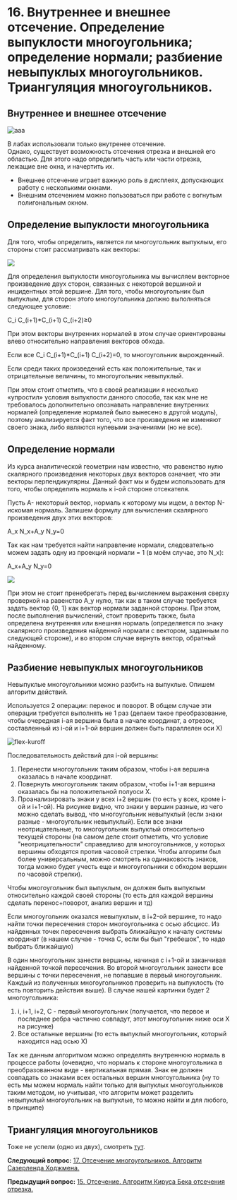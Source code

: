 # 16. Внутреннее и внешнее отсечение. Определение выпуклости многоугольника; определение нормали; разбиение невыпуклых многоугольников. Триангуляция многоугольников.

## Внутреннее и внешнее отсечение

![aaa](https://camo.githubusercontent.com/13b3d8c559e165f62593a89e98567bc710909482/68747470733a2f2f692e696d6775722e636f6d2f6862437a6b30462e706e67)

В лабах использовали только внутренее отсечение.  
Однако, существует возможность отсечения отрезка и внешней его областью. Для этого надо определить часть или части отрезка, лежащие вне окна, и начертить их.  

* Внешнее отсечение играет важную роль в дисплеях, допускающих работу с несколькими окнами.
* Внешним отсечением можно пользоваться при работе с вогнутым полигональным окном.

## Определение выпуклости многоугольника

Для того, чтобы определить, является ли многоугольник выпуклым, его стороны стоит рассматривать как векторы:

![](https://sun1-21.userapi.com/2_-VbErai1o8dGoVo-XNcYDzdM-VmtvHDYKBxw/UWk0ZuAOOrE.jpg)

Для определения выпуклости многоугольника мы вычисляем векторное произведение двух сторон, связанных с некоторой вершиной и инцидентных этой вершине.
Для того, чтобы многоугольник был выпуклым, для сторон этого многоугольника должно выполняться следующее условие:

C_i C_(i+1)*C_(i+1) C_(i+2)≥0

При этом векторы внутренних нормалей в этом случае ориентированы влево относительно направления векторов обхода.

Если все C_i C_(i+1)*C_(i+1) C_(i+2)=0, то многоугольник вырожденный.

Если среди таких произведений есть как положительные, так и отрицательные величины, то многоугольник невыпуклый.

При этом стоит отметить, что в своей реализации я несколько «упростил» условия выпуклости данного способа, так как мне не требовалось дополнительно опознавать направление внутренних нормалей (определение нормалей было вынесено в другой модуль), поэтому анализируется факт того, что все произведения не изменяют своего знака, либо являются нулевыми значениями (но не все).

## Определение нормали

Из курса аналитической геометрии нам известно, что равенство нулю скалярного произведения некоторых двух векторов означает, что эти векторы перпендикулярны. Данный факт мы и будем использовать для того, чтобы определить нормаль к i-ой стороне отсекателя. 

Пусть A- некоторый вектор, нормаль к которому мы ищем, а вектор N- искомая нормаль.
Запишем формулу для вычисления скалярного произведения двух этих векторов:

A_x N_x+A_y N_y=0

Так как нам требуется найти направление нормали, следовательно можем задать одну из проекций нормали = 1 (в моём случае, это N_x):

A_x+A_y N_y=0

![](https://sun1-15.userapi.com/0rowl-xBpN1E48Sgzx19dc5PkxSBcMm7UB1-xQ/2WMBMVMofZg.jpg)

При этом не стоит пренебрегать перед вычислением выражения сверху проверкой на равенство A_y нулю, так как в таком случае требуется задать вектор {0, 1} как вектор нормали заданной стороны.
При этом, после выполнения вычислений, стоит проверить также, была определена внутренняя или внешняя нормаль (определяется по знаку скалярного произведения найденной нормали с вектором, заданным по следующей стороне), и во втором случае вернуть вектор, обратный найденному.

## Разбиение невыпуклых многоугольников

Невыпуклые многоугольники можно разбить на выпуклые. Опишем алгоритм действий.

Используется 2 операции: перенос и поворот. В общем случае эти операции требуется выполнять не 1 раз (делаем такое преобразование, чтобы очередная i-ая вершина была в начале координат, а отрезок, составленный из i-ой и i+1-ой вершин должен быть параллелен оси Х)

![flex-kuroff](https://sun9-47.userapi.com/b36n5MJ6PLMZlMYDM5bQodwm_1jDYYwpt5IA7A/xNwjGTMe21s.jpg)

Последовательность действий для i-ой вершины:
1. Перенести многоугольник таким образом, чтобы i-ая вершина оказалась в начале координат.
2. Повернуть многоугольник таким образом, чтобы i+1-ая вершина оказалась бы на положительной полуоси Х.
3. Проанализировать знаки у всех i+2 вершин (то есть у всех, кроме i-ой и i+1-ой). На рисунке видно, что знаки у вершин разные, из чего можно сделать вывод, что многоугольник невыпуклый (если знаки разные - многоугольник невыпуклый). Если все знаки неотрицательные, то многоугольник выпуклый относительно текущей стороны (на самом деле стоит отметить, что условие "неотрицательности" справедливо для многоугольников, у которых вершины обходятся против часовой стрелки. Чтобы алгоритм был более универсальным, можно смотреть на одинаковость знаков, тогда можно будет учесть еще и многоугольники с обходом вершин по часовой стрелки).

Чтобы многоугольник был выпуклым, он должен быть выпуклым относительно каждой своей стороны (то есть для каждой вершины сделать перенос+поворот, анализ вершин и тд)

Если многоугольник оказался невыпуклым, в i+2-ой вершине, то надо найти точки пересечения сторон многоугольника с осью абсцисс. Из найденных точек пересечения выбрать ближайшую к началу системы координат (в нашем случае - точка С, если бы был "гребешок", то надо выбрать ближайшую)

В один многоугольник занести вершины, начиная с i+1-ой и заканчивая найденной точкой пересечения. Во второй многоугольник занести все вершины с точки пересечения, не попавшие в первый многоугольник.
Каждый из полученных многоугольников проверить на выпуклость (то есть повторить действия выше). В случае нашей картинки будет 2 многоугольника:
1. i, i+1, i+2, C - первый многоугольник (получается, что первое и последнее ребра частично совпадут, этот многоугольник ниже оси Х на рисунке)
2. Все остальные вершины (то есть выпуклый многоугольник, который находится над осью Х)

Так же данным алгоритмом можно определять внутреннюю нормаль в процессе работы (очевидно, что нормаль к стороне многоугольника в преобразованном виде - вертикальная прямая. Знак ее должен совпадать со знаками всех остальных вершин многоугольника (ну то есть мы можем нормаль найти только для выпуклых многоугольников таким методом, но учитывая, что алгоритм может разделить невыпуклый многоугольник на выпуклые, то можно найти и для любого, в принципе)


## Триангуляция многоугольников

Тоже не успели (одно из двух), смотреть [тут](https://github.com/chrislvt/CG/wiki/16.-%D0%9E%D0%BF%D1%80%D0%B5%D0%B4%D0%B5%D0%BB%D0%B5%D0%BD%D0%B8%D0%B5-%D0%B2%D1%8B%D0%BF%D1%83%D0%BA%D0%BB%D0%BE%D1%81%D1%82%D0%B8-%D0%BC%D0%BD%D0%BE%D0%B3%D0%BE%D1%83%D0%B3%D0%BE%D0%BB%D1%8C%D0%BD%D0%B8%D0%BA%D0%B0,-%D0%BD%D0%BE%D1%80%D0%BC%D0%B0%D0%BB%D0%B8;-%D1%80%D0%B0%D0%B7%D0%B1%D0%B8%D0%B5%D0%BD%D0%B8%D0%B5-%D0%BD%D0%B5%D0%B2%D1%8B%D0%BF%D1%83%D0%BA%D0%BB%D1%8B%D1%85.-%D1%82%D1%80%D0%B8%D0%B0%D0%BD%D0%B3%D1%83%D0%BB%D1%8F%D1%86%D0%B8%D1%8F.#%D0%A2%D1%80%D0%B8%D0%B0%D0%BD%D0%B3%D1%83%D0%BB%D1%8F%D1%86%D0%B8%D1%8F-%D0%BC%D0%BD%D0%BE%D0%B3%D0%BE%D1%83%D0%B3%D0%BE%D0%BB%D1%8C%D0%BD%D0%B8%D0%BA%D0%BE%D0%B2).

**Следующий вопрос:**  [17. Отсечение многоугольников. Алгоритм Сазерленда Ходжмена.](./exam17)


**Предыдущий вопрос:**  [15. Отсечение.  Алгоритм Кируса Бека отсечения отрезка.](./exam15)
